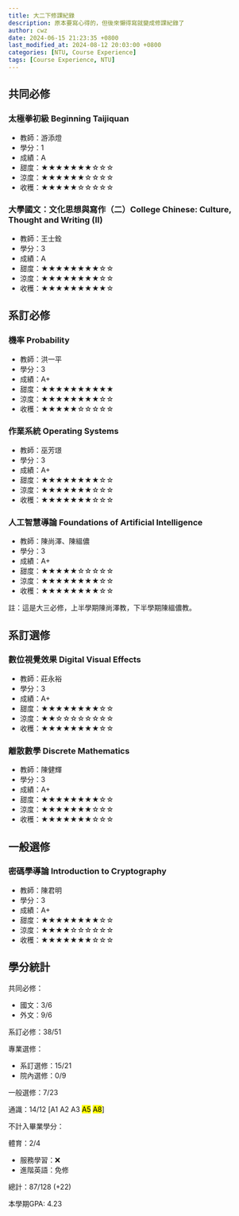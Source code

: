 ```yaml
---
title: 大二下修課紀錄
description: 原本要寫心得的，但後來懶得寫就變成修課紀錄了
author: cwz
date: 2024-06-15 21:23:35 +0800
last_modified_at: 2024-08-12 20:03:00 +0800
categories: [NTU, Course Experience]
tags: [Course Experience, NTU]
---
```




## 共同必修

### 太極拳初級 Beginning Taijiquan

- 教師：游添燈
- 學分：1
- 成績：A
- 甜度：<span class="clr-gold">★★★★★★★</span>☆☆☆
- 涼度：<span class="clr-gold">★★★★★★</span>☆☆☆☆
- 收穫：<span class="clr-gold">★★★★★</span>☆☆☆☆☆

### 大學國文：文化思想與寫作（二）College Chinese: Culture, Thought and Writing (Ⅱ)

- 教師：王士銓
- 學分：3
- 成績：A
- 甜度：<span class="clr-gold">★★★★★★★★</span>☆☆
- 涼度：<span class="clr-gold">★★★★★★★★</span>☆☆
- 收穫：<span class="clr-gold">★★★★★★★★★</span>☆



## 系訂必修

### 機率 Probability

- 教師：洪一平
- 學分：3
- 成績：A+
- 甜度：<span class="clr-gold">★★★★★★★★★★</span>
- 涼度：<span class="clr-gold">★★★★★★★★</span>☆☆
- 收穫：<span class="clr-gold">★★★★★</span>☆☆☆☆☆



### 作業系統 Operating Systems

- 教師：巫芳璟
- 學分：3
- 成績：A+
- 甜度：<span class="clr-gold">★★★★★★★★</span>☆☆
- 涼度：<span class="clr-gold">★★★★★★★</span>☆☆☆
- 收穫：<span class="clr-gold">★★★★★★★</span>☆☆☆



### 人工智慧導論 Foundations of Artificial Intelligence

- 教師：陳尚澤、陳縕儂
- 學分：3
- 成績：A+
- 甜度：<span class="clr-gold">★★★★★</span>☆☆☆☆☆
- 涼度：<span class="clr-gold">★★★★★★★★</span>☆☆
- 收穫：<span class="clr-gold">★★★★★★★★</span>☆☆

註：這是大三必修，上半學期陳尚澤教，下半學期陳縕儂教。



## 系訂選修

### 數位視覺效果 Digital Visual Effects

- 教師：莊永裕
- 學分：3
- 成績：A+
- 甜度：<span class="clr-gold">★★★★★★★★</span>☆☆
- 涼度：<span class="clr-gold">★★</span>☆☆☆☆☆☆☆☆
- 收穫：<span class="clr-gold">★★★★★★★★</span>☆☆



### 離散數學 Discrete Mathematics

- 教師：陳健輝
- 學分：3
- 成績：A+
- 甜度：<span class="clr-gold">★★★★★★★★</span>☆☆
- 涼度：<span class="clr-gold">★★★★★★★</span>☆☆☆
- 收穫：<span class="clr-gold">★★★★★★★</span>☆☆☆



## 一般選修

### 密碼學導論 Introduction to Cryptography

- 教師：陳君明
- 學分：3
- 成績：A+
- 甜度：<span class="clr-gold">★★★★★★★★</span>☆☆
- 涼度：<span class="clr-gold">★★★★</span>☆☆☆☆☆☆
- 收穫：<span class="clr-gold">★★★★★★★</span>☆☆☆



## 學分統計

共同必修：
- 國文：3/6
- 外文：9/6

系訂必修：38/51

專業選修：
- 系訂選修：15/21
- 院內選修：0/9

一般選修：7/23

通識：14/12 [A1 A2 A3 <mark>A5</mark> <mark>A8</mark>]

不計入畢業學分：

體育：2/4
- 服務學習：❌
- 進階英語：免修

總計：87/128 (+22)

本學期GPA: 4.23
